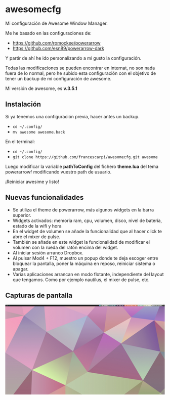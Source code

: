 awesomecfg
==========

Mi configuración de Awesome Window Manager.

Me he basado en las configuraciones de: 

- https://github.com/romockee/powerarrow
- https://github.com/esn89/powerarrow-dark

Y partir de ahí he ido personalizando a mi gusto la configuración.

Todas las modificaciones se pueden encontrar en internat, no son nada fuera de lo normal, pero he subido
esta configuración con el objetivo de tener un backup de mi configuración de awesome.

Mi versión de awesome, es **v.3.5.1**

Instalación
-----------

Si ya tenemos una configuración previa, hacer antes un backup.
- ``cd ~/.config/``
- ``mv awesome awesome.back``

En el terminal:
- ``cd ~/.config/``
- ``git clone https://github.com/francescarpi/awesomecfg.git awesome``

Luego modificar la variable **pathToConfig** del fichero **theme.lua** del tema powerarrowf modificando
vuestro path de usuario.

¡Reiniciar awesime y listo!

Nuevas funcionalidades
----------------------

- Se utiliza el theme de powerarrow, más algunos widgets en la barra superior.
- Widgets activados: memoria ram, cpu, volumen, disco, nivel de batería, estado de la wifi y hora
- En el widget de volumen se añade la funcionalidad que al hacer click te abre el mixer de pulse.
- También se añade en este widget la funcionalidad de modificar el volumen con la rueda del ratón encima del widget.
- Al iniciar sesión arranco Dropbox.
- Al pulsar Mod4 + F12, muestro un popup donde te deja escoger entre bloquear la pantalla, poner la máquina en reposo, reiniciar sistema o apagar.
- Varias aplicaciones arrancan en modo flotante, independiente del layout que tengamos. Como por ejemplo nautilus, el mixer de pulse, etc.


Capturas de pantalla
--------------------

![Captura de pantalla](screenshot.png)
